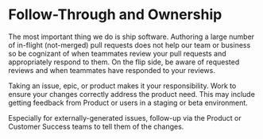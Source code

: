 # Follow-Through and Ownership

The most important thing we do is ship software. Authoring a large number of
in-flight (not-merged) pull requests does not help our team or business so
be cognizant of when teammates review your pull requests and appropriately respond to them.
On the flip side, be aware of requested reviews and when teammates have
responded to your reviews.

Taking an issue, epic, or product makes it your responsibility. Work to ensure
your changes correctly address the product need. This may include getting
feedback from Product or users in a staging or beta environment.

Especially for externally-generated issues, follow-up via the Product or Customer Success teams to tell them of the changes.
